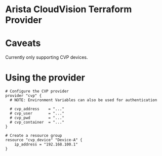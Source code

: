 # Arista CloudVision Terraform Provider

# Caveats

Currently only supporting CVP devices.

# Using the provider

```
# Configure the CVP provider
provider "cvp" {
  # NOTE: Environment Variables can also be used for authentication

  # cvp_address    = "..."
  # cvp_user       = "..."
  # cvp_pwd        = "..."
  # cvp_container  = "..."
}

# Create a resource group
resource "cvp_device" "Device-A" {
    ip_address = "192.168.100.1"
}

```
